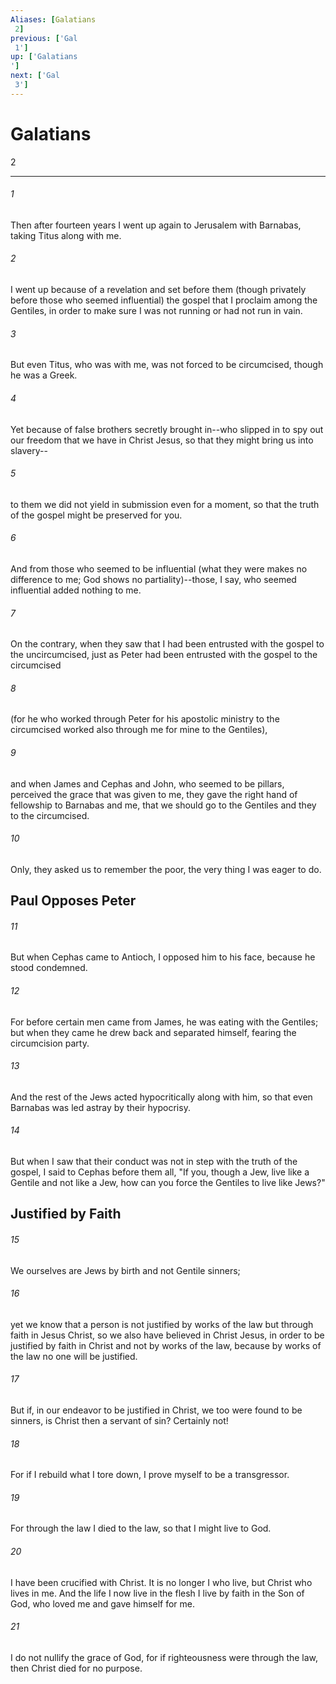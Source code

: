 ```yaml
---
Aliases: [Galatians 2]
previous: ['Gal 1']
up: ['Galatians']
next: ['Gal 3']
---
```

# Galatians 2

***
 

###### 1 
Then after fourteen years I went up again to Jerusalem with Barnabas, taking Titus along with me.  

###### 2 
I went up because of a revelation and set before them (though privately before those who seemed influential) the gospel that I proclaim among the Gentiles, in order to make sure I was not running or had not run in vain.  

###### 3 
But even Titus, who was with me, was not forced to be circumcised, though he was a Greek.  

###### 4 
Yet because of false brothers secretly brought in--who slipped in to spy out our freedom that we have in Christ Jesus, so that they might bring us into slavery--  

###### 5 
to them we did not yield in submission even for a moment, so that the truth of the gospel might be preserved for you.  

###### 6 
And from those who seemed to be influential (what they were makes no difference to me; God shows no partiality)--those, I say, who seemed influential added nothing to me.  

###### 7 
On the contrary, when they saw that I had been entrusted with the gospel to the uncircumcised, just as Peter had been entrusted with the gospel to the circumcised  

###### 8 
(for he who worked through Peter for his apostolic ministry to the circumcised worked also through me for mine to the Gentiles),  

###### 9 
and when James and Cephas and John, who seemed to be pillars, perceived the grace that was given to me, they gave the right hand of fellowship to Barnabas and me, that we should go to the Gentiles and they to the circumcised.  

###### 10 
Only, they asked us to remember the poor, the very thing I was eager to do.  ## Paul Opposes Peter  

###### 11 
But when Cephas came to Antioch, I opposed him to his face, because he stood condemned.  

###### 12 
For before certain men came from James, he was eating with the Gentiles; but when they came he drew back and separated himself, fearing the circumcision party.  

###### 13 
And the rest of the Jews acted hypocritically along with him, so that even Barnabas was led astray by their hypocrisy.  

###### 14 
But when I saw that their conduct was not in step with the truth of the gospel, I said to Cephas before them all, "If you, though a Jew, live like a Gentile and not like a Jew, how can you force the Gentiles to live like Jews?"  ## Justified by Faith  

###### 15 
We ourselves are Jews by birth and not Gentile sinners;  

###### 16 
yet we know that a person is not justified by works of the law but through faith in Jesus Christ, so we also have believed in Christ Jesus, in order to be justified by faith in Christ and not by works of the law, because by works of the law no one will be justified.  

###### 17 
But if, in our endeavor to be justified in Christ, we too were found to be sinners, is Christ then a servant of sin? Certainly not!  

###### 18 
For if I rebuild what I tore down, I prove myself to be a transgressor.  

###### 19 
For through the law I died to the law, so that I might live to God.  

###### 20 
I have been crucified with Christ. It is no longer I who live, but Christ who lives in me. And the life I now live in the flesh I live by faith in the Son of God, who loved me and gave himself for me.  

###### 21 
I do not nullify the grace of God, for if righteousness were through the law, then Christ died for no purpose.
